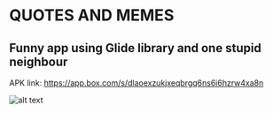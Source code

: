 # QUOTES AND MEMES

## Funny app using Glide library and one stupid neighbour

APK link: https://app.box.com/s/dlaoexzukjxeqbrgq6ns6i6hzrw4xa8n

![alt text](https://i.imgur.com/LC9OAvi.png)

